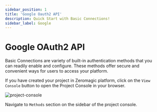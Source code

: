 ```yaml
---
sidebar_position: 1
title: 'Google Oauth2 API'
description: Quick Start with Basic Connections! 
sidebar_label: Google
---
```


# Google OAuth2 API

Basic Connections are variety of built-in authentication methods that you can readily enable and configure. These methods offer secure and convenient ways for users to access your platform.

If you have created your project in Zeromagic platform, click on the `View Console` button to open the Project Console in your browser.

![project-console](@site/static/img/project-console.png)

Navigate to `Methods` section on the sidebar of the project console. 